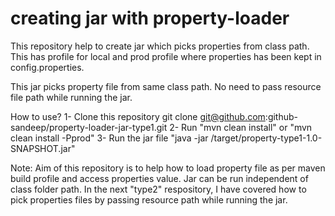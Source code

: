 # creating jar with property-loader

This repository help to create jar which picks properties from class path. This has profile for local and prod profile where properties has been kept in config.properties. 

This jar picks property file from same class path. No need to pass resource file path while running the jar. 

How to use? 
1- Clone this repository git clone git@github.com:github-sandeep/property-loader-jar-type1.git 
2- Run "mvn clean install" or "mvn clean install -Pprod" 
3- Run the jar file "java -jar /target/property-type1-1.0-SNAPSHOT.jar" 

Note: Aim of this repository is to help how to load property file as per maven build profile and access properties value. 
Jar can be run independent of class folder path. In the next "type2" respository, I have covered how to pick properties files by passing resource path while running the jar.

